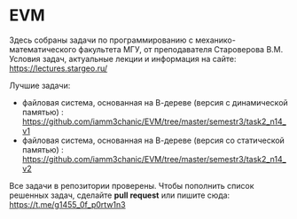 # EVM
Здесь собраны задачи по программированию с механико-математического факультета МГУ, от преподавателя Староверова В.М.
Условия задач, актуальные лекции и информация на сайте:  
https://lectures.stargeo.ru/

Лучшие задачи:
- файловая система, основанная на В-дереве (версия с динамической памятью) : https://github.com/iamm3chanic/EVM/tree/master/semestr3/task2_n14_v1
- файловая система, основанная на В-дереве (версия со статической памятью) : https://github.com/iamm3chanic/EVM/tree/master/semestr3/task2_n14_v2

Все задачи в репозитории проверены.
Чтобы пополнить список решенных задач, сделайте **pull request** или пишите сюда:  
https://t.me/g1455_0f_p0rtw1n3
